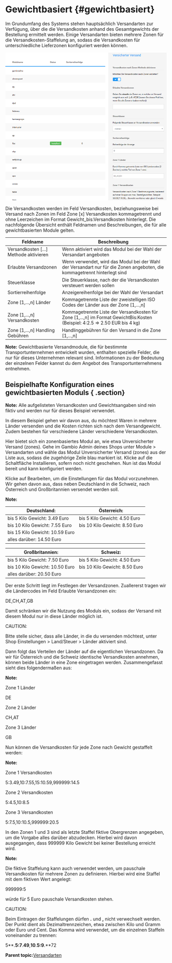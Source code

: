 # Gewichtbasiert {#gewichtbasiert}

Im Grundumfang des Systems stehen hauptsächlich Versandarten zur Verfügung, über die die Versandkosten anhand des Gesamtgewichts der Bestellung ermittelt werden. Einige Versandarten bieten mehrere Zonen für die Versandkosten-Staffelung an, sodass die Versandkosten für unterschiedliche Lieferzonen konfiguriert werden können.

![](Bilder/Abb061_KonfigurationsmaskeDerVersandarten.PNG "Konfigurationsmaske der Versandarten")

Die Versandkosten werden im Feld Versandkosten, beziehungsweise bei Versand nach Zonen im Feld Zone \[x\] Versandkosten kommagetrennt und ohne Leerzeichen im Format Gewicht\_bis:Versandkosten hinterlegt. Die nachfolgende Übersicht enthält Feldnamen und Beschreibungen, die für alle gewichtbasierten Module gelten.

|Feldname|Beschreibung|
|--------|------------|
|Versandkosten \[…\] Methode aktivieren|Wenn aktiviert wird das Modul bei der Wahl der Versandart angeboten|
|Erlaubte Versandzonen|Wenn verwendet, wird das Modul bei der Wahl der Versandart nur für die Zonen angeboten, die kommagetrennt hinterlegt sind|
|Steuerklasse|Die Steuerklasse, nach der die Versandkosten versteuert werden sollen|
|Sortierreihenfolge|Anzeigereihenfolge bei der Wahl der Versandart|
|Zone \[1,...,n\] Länder|Kommagetrennte Liste der zweistelligen ISO Codes der Länder aus der Zone \[1,...,n\]|
|Zone \[1,...,n\] Versandkosten|Kommagetrennte Liste der Versandkosten für Zone \[1,...,n\] im Format GewichtBis:Kosten \(Beispiel: 4:2.5 =\> 2.50 EUR bis 4 kg\)|
|Zone \[1,...,n\] Handling Gebühren|Handlinggebühren für den Versand in die Zone \[1,...,n\]|

**Note:** Gewichtbasierte Versandmodule, die für bestimmte Transportunternehmen entwickelt wurden, enthalten spezielle Felder, die nur für dieses Unternehmen relevant sind. Informationen zu der Bedeutung der einzelnen Felder kannst du dem Angebot des Transportunternehmens entnehmen.

## Beispielhafte Konfiguration eines gewichtbasierten Moduls { .section}

**Note:** Alle aufgelisteten Versandkosten und Gewichtsangaben sind rein fiktiv und werden nur für dieses Beispiel verwendet.

In diesem Beispiel gehen wir davon aus, du möchtest Waren in mehrere Länder versenden und die Kosten richten sich nach dem Versandgewicht. Zudem bestehen für verschiedene Länder verschiedene Versandkosten.

Hier bietet sich ein zonenbasiertes Modul an, wie etwa Unversicherter Versand \(zones\). Gehe im Gambio Admin deines Shops unter Module \> Versandarten und wähle das Modul Unversicherter Versand \(zones\) aus der Liste aus, sodass die zugehörige Zeile blau markiert ist. Klicke auf die Schaltfläche Installieren, sofern noch nicht geschehen. Nun ist das Modul bereit und kann konfiguriert werden.

Klicke auf Bearbeiten, um die Einstellungen für das Modul vorzunehmen. Wir gehen davon aus, dass neben Deutschland in die Schweiz, nach Österreich und Großbritannien versendet werden soll.

**Note:**

|Deutschland:|Österreich:|
|------------|-----------|
|bis 5 Kilo Gewicht: 3.49 Euro|bis 5 Kilo Gewicht: 4.50 Euro|
|bis 10 Kilo Gewicht: 7.55 Euro|bis 10 Kilo Gewicht: 8.50 Euro|
|bis 15 Kilo Gewicht: 10.59 Euro| |
|alles darüber: 14.50 Euro| |

|Großbritannien:|Schweiz:|
|---------------|--------|
|bis 5 Kilo Gewicht: 7.50 Euro|bis 5 Kilo Gewicht: 4.50 Euro|
|bis 10 Kilo Gewicht: 10.50 Euro|bis 10 Kilo Gewicht: 8.50 Euro|
|alles darüber: 20.50 Euro| |

Der erste Schritt liegt im Festlegen der Versandzonen. Zuallererst tragen wir die Ländercodes im Feld Erlaubte Versandzonen ein:

DE,CH,AT,GB

Damit schränken wir die Nutzung des Moduls ein, sodass der Versand mit diesem Modul nur in diese Länder möglich ist.

CAUTION:

Bitte stelle sicher, dass alle Länder, in die du versenden möchtest, unter Shop Einstellungen \> Land/Steuer \> Länder aktiviert sind.

Dann folgt das Verteilen der Länder auf die eigentlichen Versandzonen. Da wir für Österreich und die Schweiz identische Versandkosten annehmen, können beide Länder in eine Zone eingetragen werden. Zusammengefasst sieht dies folgendermaßen aus:

**Note:**

Zone 1 Länder

DE

Zone 2 Länder

CH,AT

Zone 3 Länder

GB

Nun können die Versandkosten für jede Zone nach Gewicht gestaffelt werden:

**Note:**

Zone 1 Versandkosten

5:3.49,10:7.55,15:10.59,999999:14.5

Zone 2 Versandkosten

5:4.5,10:8.5

Zone 3 Versandkosten

5:7.5,10:10.5,999999:20.5

In den Zonen 1 und 3 sind als letzte Staffel fiktive Obergrenzen angegeben, um die Vorgabe alles darüber abzudecken. Hierbei wird davon ausgegangen, dass 999999 Kilo Gewicht bei keiner Bestellung erreicht wird.

**Note:**

Die fiktive Staffelung kann auch verwendet werden, um pauschale Versandkosten für mehrere Zonen zu definieren. Hierbei wird eine Staffel mit dem fiktiven Wert angelegt:

999999:5

würde für 5 Euro pauschale Versandkosten stehen.

CAUTION:

Beim Eintragen der Staffelungen dürfen **.** und **,** nicht verwechselt werden. Der Punkt dient als Dezimaltrennzeichen, etwa zwischen Kilo und Gramm oder Euro und Cent. Das Komma wird verwendet, um die einzelnen Staffeln voneinander zu trennen:

5**.**5:7**.**49**,**10**.**5:9**.**72

**Parent topic:**[Versandarten](7_1_Versandarten.md)

